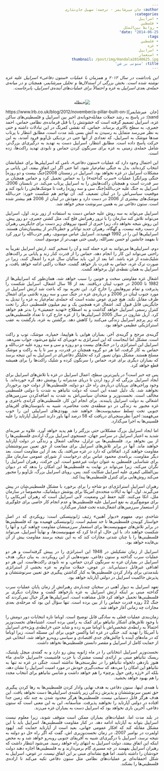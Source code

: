 ```yaml
---
author: جان میرشایمر - ترجمه: سهیل جان‌نثاری
categories:
- اسراییل
- فلسطین
- روابط بین‌الملل
date: "2014-06-25"
tags:
- فلسطین
- غزه
- اسراییل
- استعمار
thumbnail: /post/img/Handala20140625.jpg
title: 'ستونی بر شن'
---
```

<body dir=rtl align="justify">
<i>این یادداشت در سال ۲۰۱۲ و همزمان با عملیات «ستون دفاعی» اسراییل علیه غزه نوشته شده است. بخش بزرگی از استدلال‌ها و تحلیل میرشایمر، همچنان و در میانه‌ی حمله‌ی بعدی اسراییل به غزه و احتمالاً برای عملیات‌های آینده‌ی اسراییل، پابرجاست.</i>
</br>
</br>
<figure align=center>
<img src="/post/img/Handala20140625.jpg"  alt="حنظله">
</figure>
[جان میرشایمر](https://www.lrb.co.uk/blog/2012/november/a-pillar-built-on-sand): در پاسخ به رشد حملات مقابله‌جویانه‌ی اخیر بین اسراییل و فلسطینی‌های ساکن غزه، اسراییل تصمیم گرفته است که خشونتش را با قتل فرمانده‌ی نظامی حماس، احمد جعبری، به سطح بالاتری برساند. حماس، که نقشی کمرنگ در این تبادلات داشته و حتی به نظر می‌رسد متمایل به رسیدن به آتش بسی بلند مدت است، مطابق انتظار با پرتاب صدها موشک به اسراییل، که تعدادی از آنها حتی در نزدیکی تل‌آویو فرود آمدند، به این حرکت پاسخ داده است. مطابق انتظار، اسراییل دست به تهدید به درگیری‌ای بزرگ‌تر، شامل حمله‌ی زمینی به غزه برای سرنگون کردن حماس و نابودی تهدید راکت‌ها، زده است.

این احتمال وجود دارد که عملیات «ستون دفاعی»، نامی که اسراییلی‌ها برای عملیاتشان انتخاب کرده‌اند، بدل به جنگی تمام‌عیار شود. اما حتی اگر این اتفاق بیفتد، این پایانی بر مشکلات اسراییل در غزه نخواهد بود. اسراییل در زمستان 2008[جنگ بیست و دو روزه] جنگی ویرانگر( عملیات «سرب گداخته») را به حماس تحمیل کرد و حماس همچنان بر سر قدرت است و همچنان راکت‌هایش  را به اسراییل پرتاب می‌کند. در تابستان 2006،  اسراییل به جنگ علیه حزب‌الله[جنگ سی و سه روزه] رفت تا موشک‌هایش را نابود کند و موقعیت سیاسی‌اش را در لبنان تضعیف کند. آن تهاجم هم شکست خورد: حزب‌الله موشک‌های بیشتری از 2006 در دست دارد و نفوذش در لبنان از 2006 هم بیشتر شده است. ستون دفاعی نیز به همین سرنوشت منجر خواهد شد.

اسراییل می‌تواند به سه روش علیه حماس دست به استفاده از زور بزند. اول، اسراییل می‌تواند تلاش کند سازمان را با ترور رهبرانش فلج کند، مثل کشتن جعبری، دو روز پیش. این روش نتیجه نخواهد داد، زیرا خبری از کمبود نیروهای زیر دست برای جایگزینی رهبران از دست رفته نیست، و گهگاه، رهبران جدید تواناتر و خطرناک‌تر از پیشینیان‌شان هستند. اسراییلی‌ها این را در 1992 فهمیدند. اسراییل عباس موسوی، رهبر حزب‌الله را ترور کرد تا بفهمد جانشین او حسن نصرالله، رقیبی حتی مهیب‌تر از موسوی است.

دوم، اسراییلی‌ها می‌توانند به غزه حمله کنند و آن را تسخیر کنند. ارتش اسراییل تقریباً به راحتی می‌تواند این کار را انجام دهد، حماس را از قدرت کنار زند و پایانی بر راکت‌های شلیک‌شده از غزه باشد. اما بعد از این، باید سالیان سال غزه را اشغال کنند، زیرا در صورت ترک غزه، حماس به قدرت باز خواهد گشت، حملات راکتی ادامه خواهد یافت، و اسراییل به همان نقطه‌ی اول برخواهد گشت.

اشغال غزه مقاومتی سخت و خونین را سبب خواهد شد، همان‌طور که اسراییلی‌ها از 1982 تا 2000 در جنوب لبنان دریافتند. بعد از 18 سال اشغال، اسراییل شکست را پذیرفت و تمام نیروهایش را خارج کرد. این تجربه بود که باعث شد ارتش اسراییل در مورد جنوب لبنان در 2006 و درباره‌ی غزه در جنگ سی و سه روزه تلاشی برای اشغال طرف مقابل نکند. هیچ چیزی عوض نشده است که حمله‌ی تمام‌عیار به غزه را تبدیل به جایگزینی قابل قبول کند. اشغال غزه همچنین یک و نیم میلیون فلسطینی دیگر را تحت کنترل رسمی اسراییل خواهد گذاشت و به اصطلاح «تهدید جمعیتی» را بدتر هم خواهد کرد. آریل شارون در سال 2005  اسراییلی‌ها را از غزه خارج کرد تا تعداد فلسطینی‌هایی که زیر پرچم اسراییل زندگی می‌کنند را کاهش دهد. برگشتن به غزه، بازگشت به عقب استراتژیکی عظیمی خواهد بود.

گزینه‌ی مرجح و گزینه‌ی آخر، بمباران هوایی با هواپیما، خمپاره، موشک، توپ و راکت است. مشکل اما اینجاست که این استراتژی به خوبی‌ای که تبلیغ می‌شود، جواب نمی‌دهد. اسراییل این استراتژی را در جنگ‌های بیست و دو روزه و سی و سه روزه علیه حزب‌الله و حماس به کار گرفت، اما هر دو گروه همچنان در قدرت، و سر تا پا به راکت و موشک مسلح هستند. مشکل بتوان تصور کرد که تحلیلگر دفاعی‌ای در اسراییل به این نتیجه برسد که بمباران دیگری برای غزه، حماس را سرنگون کرده و شلیک راکت‌ها را برای همیشه قطع خواهد کرد.

پس چه خبر است؟ در پایین‌ترین سطح، اعمال اسراییل در غزه با تلاش‌های اسراییل برای ایجاد اسراییل بزرگی که از رود اردن تا دریای مدیترانه را پوشش دهد گره خورده‌اند. با وجود وراجی‌های بی‌پایان درباره‌ی راه حل دو دولته، فلسطینی‌ها از دولت خود برخوردار نخواهند شد. یک دلیل عمده این است که دولت نتانیاهو به شدت با دولتی فلسطینی مخالف است. نخست‌وزیر و متحدان سیاسی‌اش به شدت به اضافه‌کردن سرزمین‌های اشغالی به دولت اسراییل پایبندند. برای انجام این کار، فلسطینی‌های کرانه‌ی باختری و غزه مجبور به زندگی در دو منطقه‌ی تحت محاصره، شبیه به بانتوستان‌های آفریقای جنوبی تحت تسلط سفیدپوست‌ها، خواهند شد. یهودی‌های اسراییلی این را خوب می‌فهمند: اخیراً نظرسنجی‌ای دریافت که 58 درصد آنها باور دارند اسراییل آپارتاید را علیه فلسینی‌ها به اجرا می‌گذارد.

اما ایجاد اسراییل بزرگ مشکلاتی حتی بزرگتر را هم پدید خواهد آورد. علاوه بر ضربه‌ای شدید به اعتبار اسراییل در سراسر جهان، جستجوی اسراییل بزرگ اراده‌ی فلسطینی‌ها را از بین نخواهد برد. فلسطینی‌ها بی تزلزل، مخالف اشغال و زندگی در دولت آپارتاید خواهند ماند. آنها در برابر تلاش‌های اسراییل برای ممانعت از حق تعیین سرنوشتشان مقاومت خواهند کرد. اتفاقاتی که دارد در غزه می‌افتد، یک بعد از این مقاومت است. بعد دیگر مقاومت، برنامه‌ی محمود عباس برای درخواست از شورای عمومی سازمان ملل برای شناسایی فلسطین به عنوان دولت غیرعضو است. این حرکت، رهبران اسراییل  را نگران می‌کند، زیرا می‌تواند در نهایت به فلسطینی‌ها این امکان را بدهد که در دیوان بین‌المللی کیفری علیه اسراییل شکایت کنند. پس، رویای اسراییل بزرگ، تل‌آویو را مجبور می‌کند روش‌هایی برای کنترل فلسطینی‌ها پیدا کند.

رهبران اسراییل استراتژی‌ای دو شاخه را برای برخورد با مشکل فلسطینی‌شان در پیش می‌گیرند. اول، آنها به ایالات متحده‌ی آمریکا برای پوشش دیپلماتیک، مخصوصاً در سازمان ملل، اتکا می‌کنند. کلید حفظ این وضعیت، لابی اسراییل است که رهبران آمریکایی را برای موضع‌گیری به نفع اسراییل علیه فلسطینی‌ها و عدم انجام کار خاصی برای جلوگیری از استعمار سرزمین‌های اشغال‌شده تحت فشار می‌گذارد.

شاخه‌ی دوم، مفهوم «دیوار آهنین» زئیف ژابونیتسکی است: رویکردی که در اصل خواستار کوبیدن فلسطینی‌ها تا حد تسلیم است. ژابونیتسکی فهمیده بود که فلسطینی‌ها در برابر تلاش‌های صهیونیست‌ها برای استعمار سرزمینشان مقاومت خواهند کرد و آنها را شکست خواهند داد.     با این حال، او ادعا کرد که صهیونیست‌ها، و نهایتاً اسراییل، می‌تواند فلسطینی‌ها را با چنان شدتی مجازات کند که به این نتیجه برسند مقاومت بیش از آن بی‌فایده خواهد بود.

اسراییل از زمان تشکیلش در 1948 این استراتژی را در پییش گرفته‌است و هر دو عملیات سرب گداخته و ستون دفاعی، نمونه‌هایی از این رویکردند. به بیان دیگر، هدف اسراییل در بمباران غزه نه سرنگون کردن حماس، و نه نابودی راکت‌هاست. این هر دو اهدافی غیرقابل دستیابی‌اند. در عوض، حملات مداوم به غزه بخشی از استراتژی بلندمدتی برای وادار کردن فلسطینی‌ها به کنار گذاشتن پیگیری حق تعیین سرنوشتشان و پذیرش حاکمیت اسراییل در دولتی آپارتاید خواهد بود.

تعهد اسراییل به دیوار آهنی در سخنان چندباره‌ی رهبرانش از زمان پایان عملیات سرب گداخته مبنی بر اینکه ارتش اسراییل به غزه بازخواهد گشت و مجازات دیگری بر فلسطینی‌ها تحمیل خواهد کرد قابل مشاهده است. اسراییلی‌ها هرگز خیال نمی‌کردند که جنگ 22 روزه قدرت حماس را از بین برده است. تنها سؤال این بود که مرحله‌ی بعدی مجازات چه زمانی آغاز خواهد شد.

زمان‌بندی عملیات فعلی به سادگی قابل توضیح است. اوباما تازه انتخابات دور دومش را با وجود تلاش‌های آشکار نتانیاهو برای کمک به رامنی برده است. اشتباه‌های نخست‌وزیر احتمالاً به رابطه‌ی شخصی‌اش با اوباما ضربه زده و شاید حتی «رابطه‌ی ویژه»ی اسراییل با آمریکا را تهدید کند. جنگی در غزه اما واکسن خوبی برای این مسئله است، زیرا اوباما که در ماه‌های آینده با چالش‌های جدی اقتصادی و سیاسی روبه‌رو خواهد شد، انتخابی غیر از حمایت کامل از اسراییل و مقصر دانستن فلسطینی‌ها نخواهد داشت.

نخست‌وزیر اسراییل انتخاباتی را در ماه ژانویه پیش رو دارد و به گفته‌ی میچل پلیتنیک، ریسک نتانیاهو مبنی بر ارائه‌ی لیست مشترک با حزب فاشیست «اسراییل خانه‌ی ما» هنوز بازدهی دلخواه نتانیاهو را در نظرسنجی‌ها نداشته است. جنگی در غزه نه تنها به نتانیاهو این امکان را می‌دهد که سخت‌گیری خودش در مورد امنیت اسراییل را نشان دهد، بلکه اثر «رژه رفتن حول پرچم» را هم خواهد داشت و شانس نتانیاهو برای انتخاب مجدد را هم بهبود خواهد بخشید.

با همه‌ی اینها، ستون دفاعی به هدف نهایی وادار کردن فلسطینی‌ها به رها کردن پیگیری حق تعیین سرنوشتشان و پذیرش زندگی زیر پاشنه‌ی اسراییلی‌ها دست نخواهد یافت. این هدف هرگز قابل دستیابی نیست. فلسطینی‌ها هرگز محدود شدن به چند تکه زمین جدا افتاده در دولتی آپارتاید را نخواهند پذیرفت. متأسفانه، این به این معنی است که ستون دفاعی، آخرین باری نخواهد بود که اسراییل دست به بمباران غزه می‌زند.

در بلند مدت اما، عملیات‌های بمباران ممکن است متوقف شوند، زیرا معلوم نیست اسراییل بتواند به آپارتاید ادامه دهد. در کنار مقاومت فلسطینی‌ها، اسراییل باید با این مشکل مقابله کند که افکار عمومی جهانی، بعید است از آپارتاید حمایت کند. ایهود اولمرت در نوامبر 2007، در زمان نخست‌وزیری اش، گفت که اگر راه حل دو دولته به نتیجه نرسد، اسراییل با درگیری‌ای شبیه به آفریقای جنوبی روبه‌رو خواهد شد و به محض اینکه این اتفاق بیفتد، دولت اسراییل به انتهای راه خواهد رسید. می‌شود انتظار داشت که رهبران اسراییل بفهمند در چه مسیری گام برمی‌دارند و به فلسطینی‌ها اجازه دهند دولت خودشان را داشته باشند. اما هیچ نشانه‌ای مبنی بر این اتفاق نیست. در عوض، اسراییل به شکل احمقانه‌ای بر عملیات‌های نظامی مثل ستون دفاعی تکیه می‌کند تا اراده‌ی فلسطینی‌ها را بشکند.
</body>